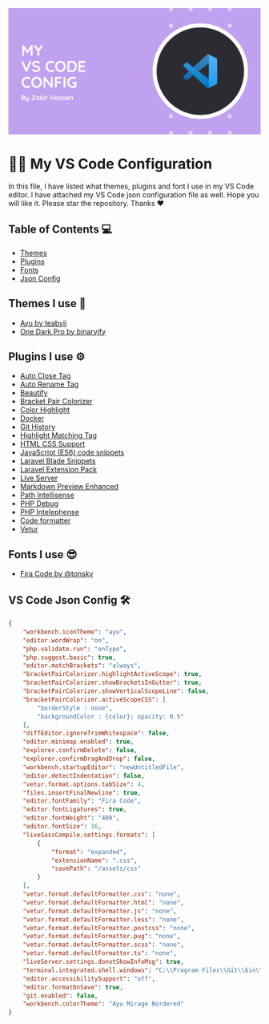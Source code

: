 ![](banner.png)


# 👨‍💻 My VS Code Configuration
In this file, I have listed what themes, plugins and font I use in my VS Code editor. I have attached my VS Code json configuration file as well. Hope you will like it. Please star the repository. Thanks ♥

## Table of Contents 💻
- [Themes](#themes-i-use)
- [Plugins](#plugins-i-use)
- [Fonts](#fonts-i-use)
- [Json Config](#vs-code-json-config)

## Themes I use 🌈
- [Ayu by teabyii](https://marketplace.visualstudio.com/items?itemName=teabyii.ayu)
- [One Dark Pro by binaryify](https://marketplace.visualstudio.com/items?itemName=zhuangtongfa.Material-theme)

## Plugins I use ⚙
- [Auto Close Tag](https://marketplace.visualstudio.com/items?itemName=formulahendry.auto-close-tag)
- [Auto Rename Tag](https://marketplace.visualstudio.com/items?itemName=formulahendry.auto-rename-tag)
- [Beautify](https://marketplace.visualstudio.com/items?itemName=HookyQR.beautify)
- [Bracket Pair Colorizer](https://marketplace.visualstudio.com/items?itemName=CoenraadS.bracket-pair-colorizer)
- [Color Highlight](https://marketplace.visualstudio.com/items?itemName=naumovs.color-highlight)
- [Docker](https://marketplace.visualstudio.com/items?itemName=ms-azuretools.vscode-docker)
- [Git History](https://marketplace.visualstudio.com/items?itemName=donjayamanne.githistory)
- [Highlight Matching Tag](https://marketplace.visualstudio.com/items?itemName=vincaslt.highlight-matching-tag)
- [HTML CSS Support](https://marketplace.visualstudio.com/items?itemName=ecmel.vscode-html-css)
- [JavaScript (ES6) code snippets](https://marketplace.visualstudio.com/items?itemName=xabikos.JavaScriptSnippets)
- [Laravel Blade Snippets](https://marketplace.visualstudio.com/items?itemName=onecentlin.laravel-blade)
- [Laravel Extension Pack](https://marketplace.visualstudio.com/items?itemName=onecentlin.laravel-extension-pack)
- [Live Server](https://marketplace.visualstudio.com/items?itemName=ritwickdey.LiveServer)
- [Markdown Preview Enhanced](https://marketplace.visualstudio.com/items?itemName=shd101wyy.markdown-preview-enhanced)
- [Path Intellisense](https://marketplace.visualstudio.com/items?itemName=christian-kohler.path-intellisense)
- [PHP Debug](https://marketplace.visualstudio.com/items?itemName=felixfbecker.php-debug)
- [PHP Intelephense](https://marketplace.visualstudio.com/items?itemName=bmewburn.vscode-intelephense-client)
- [Code formatter](https://marketplace.visualstudio.com/items?itemName=esbenp.prettier-vscode)
- [Vetur](https://marketplace.visualstudio.com/items?itemName=octref.vetur)

## Fonts I use 😎
- [Fira Code by @tonsky](https://github.com/devzakir/fira-code)

## VS Code Json Config 🛠
```json
{
    "workbench.iconTheme": "ayu",
    "editor.wordWrap": "on",
    "php.validate.run": "onType",
    "php.suggest.basic": true,
    "editor.matchBrackets": "always",
    "bracketPairColorizer.highlightActiveScope": true,
    "bracketPairColorizer.showBracketsInGutter": true,
    "bracketPairColorizer.showVerticalScopeLine": false,
    "bracketPairColorizer.activeScopeCSS": [
        "borderStyle : none",
        "backgroundColor : {color}; opacity: 0.5"
    ],
    "diffEditor.ignoreTrimWhitespace": false,
    "editor.minimap.enabled": true,
    "explorer.confirmDelete": false,
    "explorer.confirmDragAndDrop": false,
    "workbench.startupEditor": "newUntitledFile",
    "editor.detectIndentation": false,
    "vetur.format.options.tabSize": 4,
    "files.insertFinalNewline": true,
    "editor.fontFamily": "Fira Code",
    "editor.fontLigatures": true,
    "editor.fontWeight": "400",
    "editor.fontSize": 16,
    "liveSassCompile.settings.formats": [
        {
            "format": "expanded",
            "extensionName": ".css",
            "savePath": "/assets/css"
        }
    ],
    "vetur.format.defaultFormatter.css": "none",
    "vetur.format.defaultFormatter.html": "none",
    "vetur.format.defaultFormatter.js": "none",
    "vetur.format.defaultFormatter.less": "none",
    "vetur.format.defaultFormatter.postcss": "none",
    "vetur.format.defaultFormatter.pug": "none",
    "vetur.format.defaultFormatter.scss": "none",
    "vetur.format.defaultFormatter.ts": "none",
    "liveServer.settings.donotShowInfoMsg": true,
    "terminal.integrated.shell.windows": "C:\\Program Files\\Git\\bin\\bash.exe",
    "editor.accessibilitySupport": "off",
    "editor.formatOnSave": true,
    "git.enabled": false,
    "workbench.colorTheme": "Ayu Mirage Bordered"
}

```

